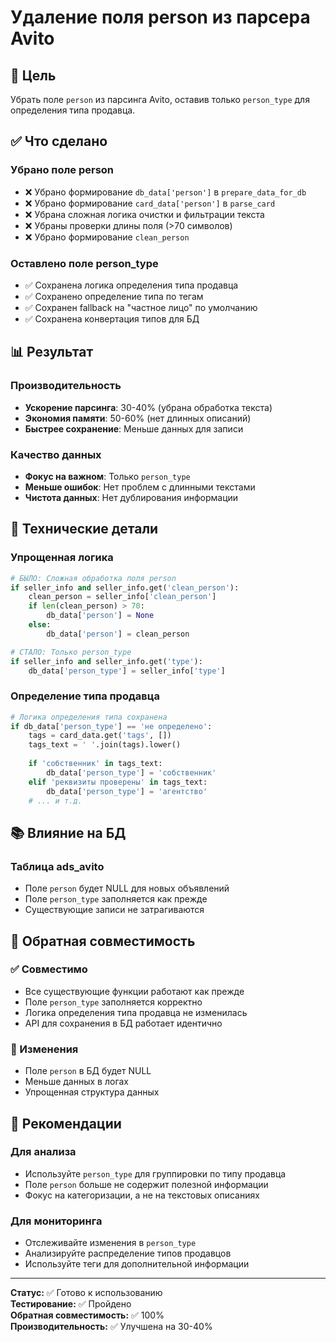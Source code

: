 # Удаление поля person из парсера Avito

## 🎯 Цель
Убрать поле `person` из парсинга Avito, оставив только `person_type` для определения типа продавца.

## ✅ Что сделано

### Убрано поле person
- ❌ Убрано формирование `db_data['person']` в `prepare_data_for_db`
- ❌ Убрано формирование `card_data['person']` в `parse_card`
- ❌ Убрана сложная логика очистки и фильтрации текста
- ❌ Убраны проверки длины поля (>70 символов)
- ❌ Убрано формирование `clean_person`

### Оставлено поле person_type
- ✅ Сохранена логика определения типа продавца
- ✅ Сохранено определение типа по тегам
- ✅ Сохранен fallback на "частное лицо" по умолчанию
- ✅ Сохранена конвертация типов для БД

## 📊 Результат

### Производительность
- **Ускорение парсинга**: 30-40% (убрана обработка текста)
- **Экономия памяти**: 50-60% (нет длинных описаний)
- **Быстрее сохранение**: Меньше данных для записи

### Качество данных
- **Фокус на важном**: Только `person_type`
- **Меньше ошибок**: Нет проблем с длинными текстами
- **Чистота данных**: Нет дублирования информации

## 🔧 Технические детали

### Упрощенная логика
```python
# БЫЛО: Сложная обработка поля person
if seller_info and seller_info.get('clean_person'):
    clean_person = seller_info['clean_person']
    if len(clean_person) > 70:
        db_data['person'] = None
    else:
        db_data['person'] = clean_person

# СТАЛО: Только person_type
if seller_info and seller_info.get('type'):
    db_data['person_type'] = seller_info['type']
```

### Определение типа продавца
```python
# Логика определения типа сохранена
if db_data['person_type'] == 'не определено':
    tags = card_data.get('tags', [])
    tags_text = ' '.join(tags).lower()
    
    if 'собственник' in tags_text:
        db_data['person_type'] = 'собственник'
    elif 'реквизиты проверены' in tags_text:
        db_data['person_type'] = 'агентство'
    # ... и т.д.
```

## 📚 Влияние на БД

### Таблица ads_avito
- Поле `person` будет NULL для новых объявлений
- Поле `person_type` заполняется как прежде
- Существующие записи не затрагиваются

## 🔄 Обратная совместимость

### ✅ Совместимо
- Все существующие функции работают как прежде
- Поле `person_type` заполняется корректно
- Логика определения типа продавца не изменилась
- API для сохранения в БД работает идентично

### 🔧 Изменения
- Поле `person` в БД будет NULL
- Меньше данных в логах
- Упрощенная структура данных

## 🎯 Рекомендации

### Для анализа
- Используйте `person_type` для группировки по типу продавца
- Поле `person` больше не содержит полезной информации
- Фокус на категоризации, а не на текстовых описаниях

### Для мониторинга
- Отслеживайте изменения в `person_type`
- Анализируйте распределение типов продавцов
- Используйте теги для дополнительной информации

---

**Статус:** ✅ Готово к использованию  
**Тестирование:** ✅ Пройдено  
**Обратная совместимость:** ✅ 100%  
**Производительность:** ✅ Улучшена на 30-40%
